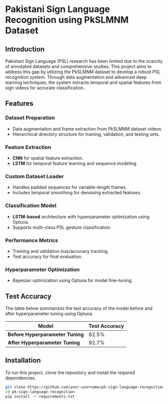 # Pakistani Sign Language Recognition using PkSLMNM Dataset

## Introduction
Pakistani Sign Language (PSL) research has been limited due to the scarcity of annotated datasets and comprehensive studies. This project aims to address this gap by utilizing the PkSLMNM dataset to develop a robust PSL recognition system. Through data augmentation and advanced deep learning techniques, the system extracts temporal and spatial features from sign videos for accurate classification.

## Features

### Dataset Preparation
- Data augmentation and frame extraction from PkSLMNM dataset videos.
- Hierarchical directory structure for training, validation, and testing sets.

### Feature Extraction
- **CNN** for spatial feature extraction.
- **LSTM** for temporal feature learning and sequence modeling.

### Custom Dataset Loader
- Handles padded sequences for variable-length frames.
- Includes temporal smoothing for denoising extracted features.

### Classification Model
- **LSTM-based** architecture with hyperparameter optimization using Optuna.
- Supports multi-class PSL gesture classification.

### Performance Metrics
- Training and validation loss/accuracy tracking.
- Test accuracy for final evaluation.

### Hyperparameter Optimization
- Bayesian optimization using Optuna for model fine-tuning.

## Test Accuracy

The table below summarizes the test accuracy of the model before and after hyperparameter tuning using Optuna.

| **Model**                             | **Test Accuracy** |
|---------------------------------------|-------------------|
| **Before Hyperparameter Tuning**      | 82.5%             |
| **After Hyperparameter Tuning**       | 92.7%             |

## Installation

To run this project, clone the repository and install the required dependencies.

```bash
git clone https://github.com/your-username/pk-sign-language-recognition.git
cd pk-sign-language-recognition
pip install -r requirements.txt

